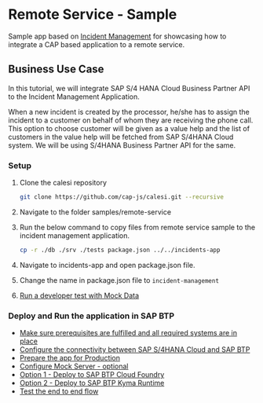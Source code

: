 # Remote Service - Sample

Sample app based on [Incident Management](https://github.com/cap-js/incidents-app) for showcasing how to integrate a CAP based application to a remote service.

## Business Use Case

In this tutorial, we will integrate SAP S/4 HANA Cloud Business Partner API to the Incident Management Application.

When a new incident is created by the processor, he/she has to assign the incident to a customer on behalf of whom they are receiving the phone call. This option to choose customer will be given as a value help and the list of customers in the value help will be fetched from SAP S/4HANA Cloud system. We will be using S/4HANA Business Partner API for the same.

### Setup

1. Clone the calesi repository

    ```sh
    git clone https://github.com/cap-js/calesi.git --recursive
    ```
2. Navigate to the folder samples/remote-service

3. Run the below command to copy files from remote service sample to the incident management application.

    ```sh
    cp -r ./db ./srv ./tests package.json ../../incidents-app
    ```

4. Navigate to incidents-app and open package.json file.

5. Change the name in package.json file to `incident-management`

6. [Run a developer test with Mock Data](https://github.com/SAP-samples/btp-developer-guide-cap/blob/main/documentation/remote-service/develop/test-with-mock.md#run-the-incident-management-application)

### Deploy and Run the application in SAP BTP

* [Make sure prerequisites are fulfilled and all required systems are in place](https://github.com/SAP-samples/btp-developer-guide-cap/blob/main/documentation/remote-service/mission-prerequisites/README.md)
* [Configure the connectivity between SAP S/4HANA Cloud and SAP BTP](https://github.com/SAP-samples/btp-developer-guide-cap/blob/main/documentation/remote-service/s4hana-cloud-to-btp-connectivity/README.md)
* [Prepare the app for Production](https://github.com/SAP-samples/btp-developer-guide-cap/blob/main/documentation/remote-service/deploy/prep-for-prod/prep-for-prod.md)
* [Configure Mock Server - optional](https://github.com/SAP-samples/btp-developer-guide-cap/blob/main/documentation/remote-service/install-mock-server/README.md)
* [Option 1 - Deploy to SAP BTP Cloud Foundry](https://github.com/SAP-samples/btp-developer-guide-cap/blob/main/documentation/remote-service/deploy/cf/README.md)
* [Option 2 - Deploy to SAP BTP Kyma Runtime](https://github.com/SAP-samples/btp-developer-guide-cap/blob/main/documentation/remote-service/deploy/kyma/README.md)
* [Test the end to end flow](https://github.com/SAP-samples/btp-developer-guide-cap/blob/main/documentation/remote-service/test-the-application/test-the-app.md)

   